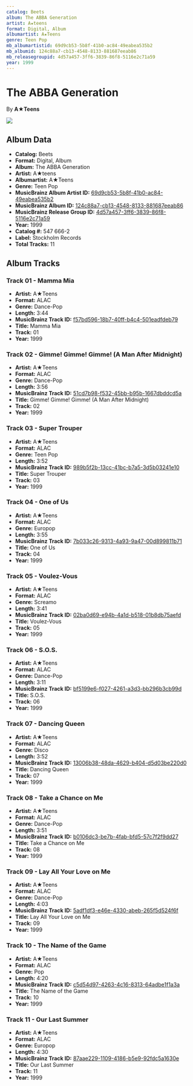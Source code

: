 ```yaml
---
catalog: Beets
album: The ABBA Generation
artist: A★teens
format: Digital, Album
albumartist: A★Teens
genre: Teen Pop
mb_albumartistid: 69d9cb53-5b8f-41b0-ac84-49eabea535b2
mb_albumid: 124c88a7-cb13-4548-8133-881687eeab86
mb_releasegroupid: 4d57a457-3ff6-3839-86f8-5116e2c71a59
year: 1999
---
```


# The ABBA Generation

By **A★Teens**

![](../../assets/beetscovers/A★teens-The_ABBA_Generation.jpg)

## Album Data

- **Catalog:** Beets
- **Format:** Digital, Album
- **Album:** The ABBA Generation
- **Artist:** A★teens
- **Albumartist:** A★Teens
- **Genre:** Teen Pop
- **MusicBrainz Album Artist ID:** [69d9cb53-5b8f-41b0-ac84-49eabea535b2](https://musicbrainz.org/artist/69d9cb53-5b8f-41b0-ac84-49eabea535b2)
- **MusicBrainz Album ID:** [124c88a7-cb13-4548-8133-881687eeab86](https://musicbrainz.org/release/124c88a7-cb13-4548-8133-881687eeab86)
- **MusicBrainz Release Group ID:** [4d57a457-3ff6-3839-86f8-5116e2c71a59](https://musicbrainz.org/release-group/4d57a457-3ff6-3839-86f8-5116e2c71a59)
- **Year:** 1999
- **Catalog #:** 547 666-2
- **Label:** Stockholm Records
- **Total Tracks:** 11

## Album Tracks

### Track 01 - Mamma Mia

- **Artist:** A★Teens
- **Format:** ALAC
- **Genre:** Dance-Pop
- **Length:** 3:44
- **MusicBrainz Track ID:** [f57bd596-18b7-40ff-b4c4-501eadfdeb79](https://musicbrainz.org/recording/f57bd596-18b7-40ff-b4c4-501eadfdeb79)
- **Title:** Mamma Mia
- **Track:** 01
- **Year:** 1999

### Track 02 - Gimme! Gimme! Gimme! (A Man After Midnight)

- **Artist:** A★Teens
- **Format:** ALAC
- **Genre:** Dance-Pop
- **Length:** 3:56
- **MusicBrainz Track ID:** [51cd7b98-f532-45bb-b95b-1667dbddcd5a](https://musicbrainz.org/recording/51cd7b98-f532-45bb-b95b-1667dbddcd5a)
- **Title:** Gimme! Gimme! Gimme! (A Man After Midnight)
- **Track:** 02
- **Year:** 1999

### Track 03 - Super Trouper

- **Artist:** A★Teens
- **Format:** ALAC
- **Genre:** Teen Pop
- **Length:** 3:52
- **MusicBrainz Track ID:** [989b5f2b-13cc-41bc-b7a5-3d5b03241e10](https://musicbrainz.org/recording/989b5f2b-13cc-41bc-b7a5-3d5b03241e10)
- **Title:** Super Trouper
- **Track:** 03
- **Year:** 1999

### Track 04 - One of Us

- **Artist:** A★Teens
- **Format:** ALAC
- **Genre:** Europop
- **Length:** 3:55
- **MusicBrainz Track ID:** [7b033c26-9313-4a93-9a47-00d899811b71](https://musicbrainz.org/recording/7b033c26-9313-4a93-9a47-00d899811b71)
- **Title:** One of Us
- **Track:** 04
- **Year:** 1999

### Track 05 - Voulez‐Vous

- **Artist:** A★Teens
- **Format:** ALAC
- **Genre:** Screamo
- **Length:** 3:41
- **MusicBrainz Track ID:** [02ba0d69-e94b-4a1d-b518-01b8db75aefd](https://musicbrainz.org/recording/02ba0d69-e94b-4a1d-b518-01b8db75aefd)
- **Title:** Voulez‐Vous
- **Track:** 05
- **Year:** 1999

### Track 06 - S.O.S.

- **Artist:** A★Teens
- **Format:** ALAC
- **Genre:** Dance-Pop
- **Length:** 3:11
- **MusicBrainz Track ID:** [bf5199e6-f027-4261-a3d3-bb296b3cb99d](https://musicbrainz.org/recording/bf5199e6-f027-4261-a3d3-bb296b3cb99d)
- **Title:** S.O.S.
- **Track:** 06
- **Year:** 1999

### Track 07 - Dancing Queen

- **Artist:** A★Teens
- **Format:** ALAC
- **Genre:** Disco
- **Length:** 3:52
- **MusicBrainz Track ID:** [13006b38-48da-4629-b404-d5d03be220d0](https://musicbrainz.org/recording/13006b38-48da-4629-b404-d5d03be220d0)
- **Title:** Dancing Queen
- **Track:** 07
- **Year:** 1999

### Track 08 - Take a Chance on Me

- **Artist:** A★Teens
- **Format:** ALAC
- **Genre:** Dance-Pop
- **Length:** 3:51
- **MusicBrainz Track ID:** [b0106dc3-be7b-4fab-bfd5-57c7f2f9dd27](https://musicbrainz.org/recording/b0106dc3-be7b-4fab-bfd5-57c7f2f9dd27)
- **Title:** Take a Chance on Me
- **Track:** 08
- **Year:** 1999

### Track 09 - Lay All Your Love on Me

- **Artist:** A★Teens
- **Format:** ALAC
- **Genre:** Dance-Pop
- **Length:** 4:03
- **MusicBrainz Track ID:** [5adf1df3-e46e-4330-abeb-265f5d524f6f](https://musicbrainz.org/recording/5adf1df3-e46e-4330-abeb-265f5d524f6f)
- **Title:** Lay All Your Love on Me
- **Track:** 09
- **Year:** 1999

### Track 10 - The Name of the Game

- **Artist:** A★Teens
- **Format:** ALAC
- **Genre:** Pop
- **Length:** 4:20
- **MusicBrainz Track ID:** [c5d54d97-4263-4c16-8313-64adbe1f1a3a](https://musicbrainz.org/recording/c5d54d97-4263-4c16-8313-64adbe1f1a3a)
- **Title:** The Name of the Game
- **Track:** 10
- **Year:** 1999

### Track 11 - Our Last Summer

- **Artist:** A★Teens
- **Format:** ALAC
- **Genre:** Europop
- **Length:** 4:30
- **MusicBrainz Track ID:** [87aae229-1109-4186-b5e9-92fdc5a1630e](https://musicbrainz.org/recording/87aae229-1109-4186-b5e9-92fdc5a1630e)
- **Title:** Our Last Summer
- **Track:** 11
- **Year:** 1999

